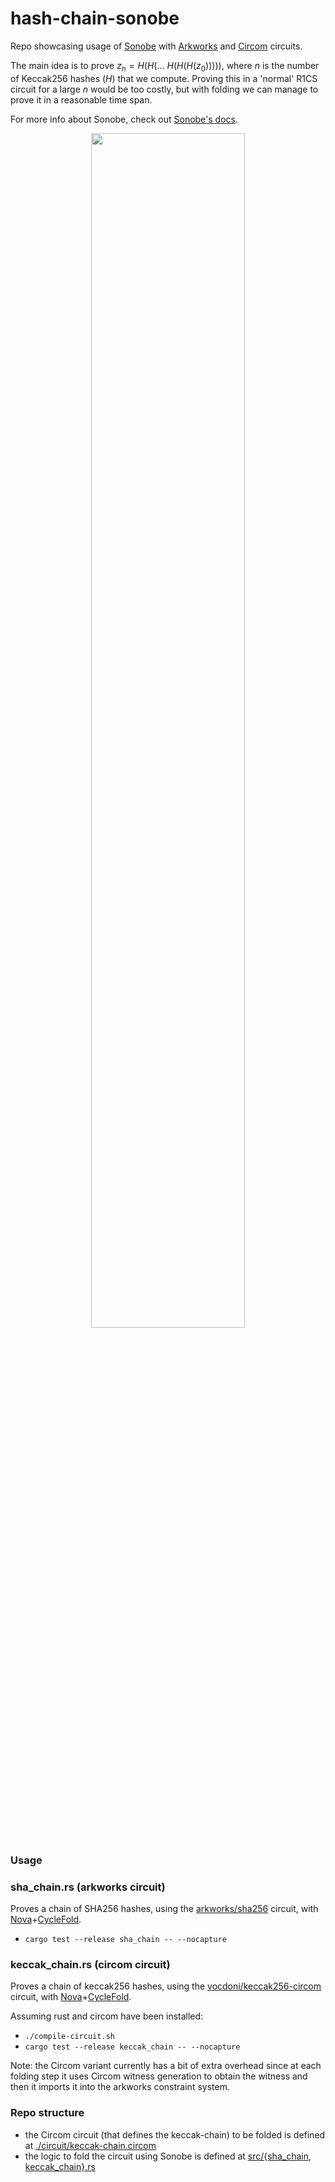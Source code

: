 # hash-chain-sonobe

Repo showcasing usage of [Sonobe](https://github.com/privacy-scaling-explorations/sonobe) with [Arkworks](https://github.com/arkworks-rs) and [Circom](https://github.com/iden3/circom) circuits.

The main idea is to prove $z_n = H(H(...~H(H(H(z_0)))))$, where $n$ is the number of Keccak256 hashes ($H$) that we compute. Proving this in a 'normal' R1CS circuit for a large $n$ would be too costly, but with folding we can manage to prove it in a reasonable time span.

For more info about Sonobe, check out [Sonobe's docs](https://privacy-scaling-explorations.github.io/sonobe-docs).

<p align="center">
    <img src="https://privacy-scaling-explorations.github.io/sonobe-docs/imgs/folding-main-idea-diagram.png" style="width:70%;" />
</p>


### Usage

### sha_chain.rs (arkworks circuit)
Proves a chain of SHA256 hashes, using the [arkworks/sha256](https://github.com/arkworks-rs/crypto-primitives/blob/main/crypto-primitives/src/crh/sha256/constraints.rs) circuit, with [Nova](https://eprint.iacr.org/2021/370.pdf)+[CycleFold](https://eprint.iacr.org/2023/1192.pdf).

- `cargo test --release sha_chain -- --nocapture`

### keccak_chain.rs (circom circuit)
Proves a chain of keccak256 hashes, using the [vocdoni/keccak256-circom](https://github.com/vocdoni/keccak256-circom) circuit, with [Nova](https://eprint.iacr.org/2021/370.pdf)+[CycleFold](https://eprint.iacr.org/2023/1192.pdf).

Assuming rust and circom have been installed:
- `./compile-circuit.sh`
- `cargo test --release keccak_chain -- --nocapture`

Note: the Circom variant currently has a bit of extra overhead since at each folding step it uses Circom witness generation to obtain the witness and then it imports it into the arkworks constraint system.

### Repo structure
- the Circom circuit (that defines the keccak-chain) to be folded is defined at [./circuit/keccak-chain.circom](https://github.com/arnaucube/hash-chain-sonobe/blob/main/circuit/keccak-chain.circom)
- the logic to fold the circuit using Sonobe is defined at [src/{sha_chain, keccak_chain}.rs](https://github.com/arnaucube/hash-chain-sonobe/blob/main/src)
